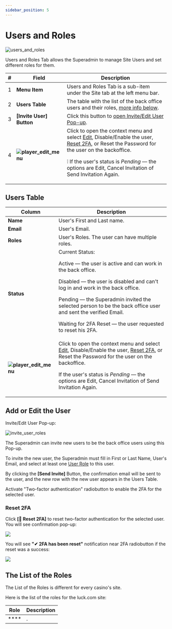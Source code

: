 ```yaml
---
sidebar_position: 5
---
```


# Users and Roles

![users_and_roles](https://i.imgur.com/JNkbqvu.png)

Users and Roles Tab allows the Superadmin to manage Site Users and set different roles for them.

| # | Field | Description |
|-|-|-|
| 1 | **Menu Item** | Users and Roles Tab is a sub-item under the Site tab at the left menu bar. |
| 2 | **Users Table** | The table with the list of the back office users and their roles, [more info below](#users-table). |
| 3 | **[Invite User] Button** | Click this button to [open Invite/Edit User Pop-up](#add-or-edit-the-user). |
| 4 | **![player_edit_menu](https://i.imgur.com/HrALxrY.png)** | Click to open the context menu and select [Edit](#add-or-edit-the-user), Disable/Enable the user, [Reset 2FA](#reset-2fa), or Reset the Password for the user on the backoffice.<p>❕ If the user's status is *Pending* &mdash; the options are Edit, Cancel Invitation of Send Invitation Again.</p> |

## Users Table

| Column | Description |
|-|-|
| **Name** | User's First and Last name. |
| **Email** | User's Email. |
| **Roles** | User's Roles. The user can have multiple roles. |
| **Status** | Current Status:<p>Active &mdash; the user is active and can work in the back office.</p><p>Disabled &mdash; the user is disabled and can't log in and work in the back office.</p><p>Pending &mdash; the Superadmin invited the selected person to be the back office user and sent the verified Email.</p><p>Waiting for 2FA Reset &mdash; the user requested to reset his 2FA.</p> |
| **![player_edit_menu](https://i.imgur.com/HrALxrY.png)** | Click to open the context menu and select [Edit](#add-or-edit-the-user), Disable/Enable the user, [Reset 2FA](#reset-2fa), or Reset the Password for the user on the backoffice.<p>If the user's status is *Pending* &mdash; the options are Edit, Cancel Invitation of Send Invitation Again.</p> |

## Add or Edit the User

Invite/Edit User Pop-up:

![invite_user_roles](https://i.imgur.com/arINLGW.png)

The Superadmin can invite new users to be the back office users using this Pop-up.

To invite the new user, the Superadmin must fill in First or Last Name, User's Email, and select at least one [User Role](#the-list-of-roles) to this user.

By clicking the **[Send Invite]** Button, the confirmation email will be sent to the user, and the new row with the new user appears in the Users Table.

Activate "Two-factor authentication" radiobutton to enable the 2FA for the selected user.

### Reset 2FA

Click **[🔁 Reset 2FA]** to reset two-factor authentication for the selected user. You will see confirmation pop-up:

![](https://i.imgur.com/8InYWZY.png)

You will see **"✔ 2FA has been reset"** notification near 2FA radiobutton if the reset was a success:

![](https://i.imgur.com/M9f3nSO.png)

## The List of the Roles

The List of the Roles is different for every casino's site.

Here is the list of the roles for the luck.com site:

| Role | Description |
|-|-|
| **** | . |